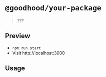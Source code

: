# `@goodhood/your-package`

> ???

## Preview

- `npm run start`
- Visit http://localhost:3000

## Usage



